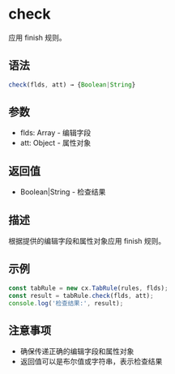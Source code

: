 # check

应用 finish 规则。

## 语法

```javascript
check(flds, att) → {Boolean|String}
```

## 参数

- flds: Array - 编辑字段
- att: Object - 属性对象

## 返回值

- Boolean|String - 检查结果

## 描述

根据提供的编辑字段和属性对象应用 finish 规则。

## 示例

```javascript
const tabRule = new cx.TabRule(rules, flds);
const result = tabRule.check(flds, att);
console.log('检查结果:', result);
```

## 注意事项

- 确保传递正确的编辑字段和属性对象
- 返回值可以是布尔值或字符串，表示检查结果 